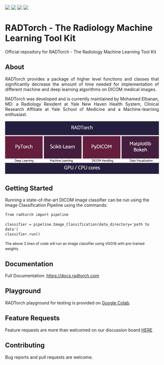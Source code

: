 ![](https://img.shields.io/badge/stable%20version-0.1.2_beta-blue)
![](https://img.shields.io/badge/nightly%20version-0.1.3_beta-yellow)
![](https://img.shields.io/badge/dependencies-up%20to%20date-brightgreen)
![](https://img.shields.io/badge/license-AGPL3.0-red)

# RADTorch - The Radiology Machine Learning Tool Kit

Official repository for RADTorch - The Radiology Machine Learning Tool Kit



## About
<p style='text-align: justify;'>
RADTorch provides a package of higher level functions and classes that significantly decrease the amount of time needed for implementation of different machine and deep learning algorithms on DICOM medical images.
</p>

<p style='text-align: justify;'>
RADTorch was developed and is currently maintained by Mohamed Elbanan, MD: a Radiology Resident at Yale New Haven Health System, Clinical Research Affiliate at Yale School of Medicine and a Machine-learning enthusiast.
</p>

![](/docs/img/radtorch_stack.png)



## Getting Started

Running a state-of-the-art DICOM image classifier can be run using the Image Classification Pipeline using the commands:
```
from radtorch import pipeline

classifier = pipeline.Image_Classification(data_directory='path to data')
classifier.run()
```
<small>
The above 3 lines of code will run an image classifier using VGG16 with pre-trained weights.
</small>


## Documentation
Full Documentation: https://docs.radtorch.com

## Playground
RADTorch playground for testing is provided on [Google Colab](https://colab.research.google.com/drive/1O7op_RtuNs12uIs0QVbwoeZdtbyQ4Q9i).


## Feature Requests

Feature requests are more than welcomed on our discussion board [HERE](https://github.com/radtorch/radtorch/issues/4#issue-573590182)

## Contributing
Bug reports and pull requests are welcome.
